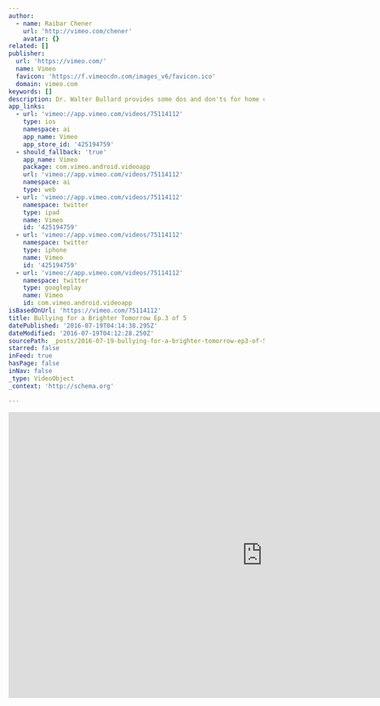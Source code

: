 ```yaml
---
author:
  - name: Raibar Chener
    url: 'http://vimeo.com/chener'
    avatar: {}
related: []
publisher:
  url: 'https://vimeo.com/'
  name: Vimeo
  favicon: 'https://f.vimeocdn.com/images_v6/favicon.ico'
  domain: vimeo.com
keywords: []
description: Dr. Walter Bullard provides some dos and don'ts for home care.
app_links:
  - url: 'vimeo://app.vimeo.com/videos/75114112'
    type: ios
    namespace: ai
    app_name: Vimeo
    app_store_id: '425194759'
  - should_fallback: 'true'
    app_name: Vimeo
    package: com.vimeo.android.videoapp
    url: 'vimeo://app.vimeo.com/videos/75114112'
    namespace: ai
    type: web
  - url: 'vimeo://app.vimeo.com/videos/75114112'
    namespace: twitter
    type: ipad
    name: Vimeo
    id: '425194759'
  - url: 'vimeo://app.vimeo.com/videos/75114112'
    namespace: twitter
    type: iphone
    name: Vimeo
    id: '425194759'
  - url: 'vimeo://app.vimeo.com/videos/75114112'
    namespace: twitter
    type: googleplay
    name: Vimeo
    id: com.vimeo.android.videoapp
isBasedOnUrl: 'https://vimeo.com/75114112'
title: Bullying for a Brighter Tomorrow Ep.3 of 5
datePublished: '2016-07-19T04:14:38.295Z'
dateModified: '2016-07-19T04:12:28.250Z'
sourcePath: _posts/2016-07-19-bullying-for-a-brighter-tomorrow-ep3-of-5.md
starred: false
inFeed: true
hasPage: false
inNav: false
_type: VideoObject
_context: 'http://schema.org'

---
```

<iframe src="https://cdn.embedly.com/widgets/media.html?src=https%3A%2F%2Fplayer.vimeo.com%2Fvideo%2F75114112&amp;url=https%3A%2F%2Fvimeo.com%2F75114112&amp;image=http%3A%2F%2Fi.vimeocdn.com%2Fvideo%2F449597858_1280.jpg&amp;key=b7d04c9b404c499eba89ee7072e1c4f7&amp;type=text%2Fhtml&amp;schema=vimeo" width="1000" height="563" scrolling="no" frameborder="0" allowfullscreen="" style=""></iframe>